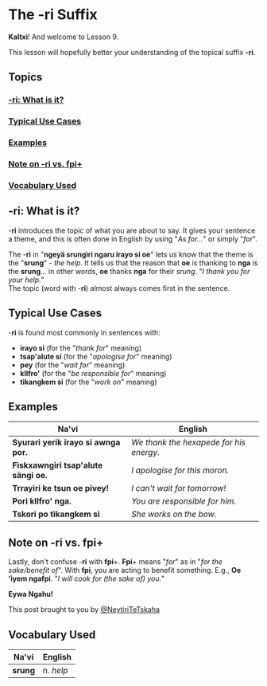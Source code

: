 # The -ri Suffix

**Kaltxì**! And welcome to Lesson 9.

This lesson will hopefully better your understanding of the topical suffix **-ri**.

## Topics

### [-ri: What is it?](#a1)

### [Typical Use Cases](#a2)

### [Examples](#a3)

### [Note on -ri vs. fpi+](#a4)

### [Vocabulary Used](#v)

<div id="a1"></div>

## -ri: What is it?

\-**ri** introduces the topic of what you are about to say. It gives your sentence a theme, and this is often done in English by using "_As for..._" or simply "_for_".

The -**ri** in "**ngeyä srungìri ngaru irayo si oe**" lets us know that the theme is the "**srung**" - _the help_. It tells us that the reason that **oe** is thanking to **nga** is the **srung**... in other words, **oe** thanks **nga** for their _srung_. "_I thank you for your help._"  
The topic (word with -**ri**) almost always comes first in the sentence.

<div id="a2"></div>

## Typical Use Cases

\-**ri** is found most commonly in sentences with:

-   **irayo si** (for the "_thank for_" meaning)
-   **tsap'alute si** (for the "_apologise for_" meaning)
-   **pey** (for the "_wait for_" meaning)
-   **kllfro'** (for the "_be responsible for_" meaning)
-   **tìkangkem si** (for the "_work on_" meaning)

<div id="a3"></div>

## Examples

| Na'vi                                 | English                                 |
| ------------------------------------- | --------------------------------------- |
| **Syurari yerik irayo si awnga por.** | _We thank the hexapede for his energy._ |
| **Fìskxawngìri tsap'alute sängi oe.** | _I apologise for this moron._           |
| **Trrayìri ke tsun oe pivey!**        | _I can't wait for tomorrow!_            |
| **Pori kllfro' nga.**                 | _You are responsible for him._          |
| **Tskori po tìkangkem si**            | _She works on the bow._                 |

<div id="a4"></div>

## Note on -ri vs. fpi+

Lastly, don't confuse -**ri** with **fpi**+. **Fpi**+ means "_for_" as in "_for the sake/benefit of_". With **fpi**, you are acting to benefit something. E.g., **Oe 'ìyem ngafpi**. "_I will cook for (the sake of) you._"

**Eywa Ngahu!**

This post brought to you by [@NeytiriTeTskaha](https://twitter.com/NeytiriTeTskaha)

<div id="v"></div>

## Vocabulary Used

| Na'vi     | English   |
| --------- | --------- |
| **srung** | n. _help_ |
